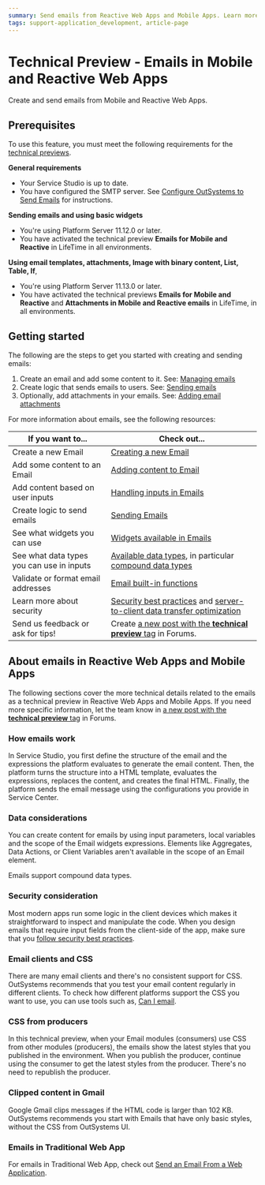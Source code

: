 ```yaml
---
summary: Send emails from Reactive Web Apps and Mobile Apps. Learn more about how emails work in OutSystems.
tags: support-application_development, article-page
---
```


# Technical Preview - Emails in Mobile and Reactive Web Apps

Create and send emails from Mobile and Reactive Web Apps.

## Prerequisites

To use this feature, you must meet the following requirements for the [technical previews](https://success.outsystems.com/Support/Enterprise_Customers/Upgrading/Technical_Preview_features).

**General requirements**

* Your Service Studio is up to date.
* You have configured the SMTP server. See [Configure OutSystems to Send Emails](../../../extensibility-and-integration/configure-send-emails.md) for instructions.

**Sending emails and using basic widgets**

* You're using Platform Server 11.12.0 or later.
* You have activated the technical preview **Emails for Mobile and Reactive** in LifeTime in all environments.

**Using email templates, attachments, Image with binary content, List, Table, If**,

* You're using Platform Server 11.13.0 or later.
* You have activated the technical previews **Emails for Mobile and Reactive** and **Attachments in Mobile and Reactive emails** in LifeTime, in all environments.

## Getting started

The following are the steps to get you started with creating and sending emails:

1. Create an email and add some content to it. See: [Managing emails](managing.md)
2. Create logic that sends emails to users. See: [Sending emails](sending.md)
3. Optionally, add attachments in your emails. See: [Adding email attachments](attachments.md)

For more information about emails, see the following resources:

If you want to... | Check out... |
| - | - |
| Create a new Email | [Creating a new Email](managing.md#creating-a-new-email) | 
| Add some content to an Email | [Adding content to Email](managing.md#adding-content-to-email)| 
| Add content based on user inputs  | [Handling inputs in Emails](managing.md#handling-inputs-in-emails)| 
| Create logic to send emails | [Sending Emails](sending.md)| 
| See what widgets you can use  | [Widgets available in Emails](widgets.md#widgets-available-in-emails)| 
| See what data types you can use in inputs  | [Available data types](../../../ref/data/data-types/available-data-types.md), in particular [compound data types](../../../ref/data/data-types/available-data-types.md#compound-data-types)  | 
| Validate or format email addresses | [Email built-in functions](../../../ref/lang/auto/builtinfunction.Email.final.md)  | 
| Learn more about security | [Security best practices](https://success.outsystems.com/Documentation/Best_Practices/Security/Reactive_web_security_best_practices) and [server-to-client data transfer optimization](https://success.outsystems.com/Support/Enterprise_Customers/Upgrading/Technical_Preview_-_Server-to-client_data_transfer_optimization) | 
| Send us feedback or ask for tips! | Create [a new post with the **technical preview** tag](https://www.outsystems.com/forums/tag/6875/technical-preview/) in Forums. |

## About emails in Reactive Web Apps and Mobile Apps

The following sections cover the more technical details related to the emails as a technical preview in Reactive Web Apps and Mobile Apps. If you need more specific information, let the team know in [a new post with the **technical preview** tag](https://www.outsystems.com/forums/tag/6875/technical-preview/) in Forums.

### How emails work

In Service Studio, you first define the structure of the email and the expressions the platform evaluates to generate the email content. Then, the platform turns the structure into a HTML template, evaluates the expressions, replaces the content, and creates the final HTML. Finally, the platform sends the email message using the configurations you provide in Service Center.

### Data considerations

You can create content for emails by using input parameters, local variables and the scope of the Email widgets expressions. Elements like Aggregates, Data Actions, or Client Variables aren't available in the scope of an Email element.

Emails support compound data types.

### Security consideration

Most modern apps run some logic in the client devices which makes it straightforward to inspect and manipulate the code. When you design emails that require input fields from the client-side of the app, make sure that you [follow security best practices](https://success.outsystems.com/Documentation/Best_Practices/Security/Reactive_web_security_best_practices).

### Email clients and CSS

There are many email clients and there's no consistent support for CSS. OutSystems recommends that you test your email content regularly in different clients. To check how different platforms support the CSS you want to use, you can use tools such as, [Can I email](https://www.caniemail.com/).

### CSS from producers

In this technical preview, when your Email modules (consumers) use CSS from other modules (producers), the emails show the latest styles that you published in the environment. When you publish the producer, continue using the consumer to get the latest styles from the producer. There's no need to republish the producer.

### Clipped content in Gmail

Google Gmail clips messages if the HTML code is larger than 102 KB. OutSystems recommends you start with Emails that have only basic styles, without the CSS from OutSystems UI.

### Emails in Traditional Web App

For emails in Traditional Web App, check out [Send an Email From a Web Application](../emails.md).
